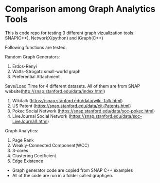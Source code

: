 # Comparison among Graph Analytics Tools

This is code repo for testing 3 different graph vizualization tools: SNAP(C++), NetworkX(python) and iGraph(C++)

Following functions are tested: 

Random Graph Generators: 
1) Erdos-Renyi
2) Watts–Strogatz small-world graph 
3) Preferential Attachment

Save/Load Time for 4 different datasets. All of them are from SNAP website(http://snap.stanford.edu/data/index.html) 
1) Wikitalk (https://snap.stanford.edu/data/wiki-Talk.html)
2) US Patent (https://snap.stanford.edu/data/cit-Patents.html)
3) Pokec Social Network (https://snap.stanford.edu/data/soc-pokec.html)
4) LiveJournal Social Network (https://snap.stanford.edu/data/soc-LiveJournal1.html)

Graph Analytics: 
1) Page Rank
2) Weakly-Connected Component(WCC)
3) 3-cores
4) Clustering Coefficient
5) Edge Existence

* Graph generator code are copied from SNAP C++ examples
* All of the code are run in a folder called graphgen.
